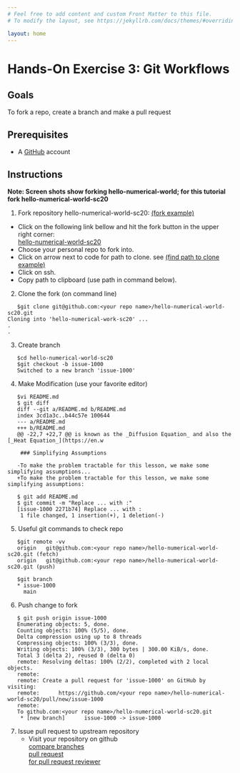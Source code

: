 ```yaml
---
# Feel free to add content and custom Front Matter to this file.
# To modify the layout, see https://jekyllrb.com/docs/themes/#overriding-theme-defaults

layout: home
---
```

# Hands-On Exercise 3: Git Workflows 

## Goals
To fork a repo, create a branch and make a pull request

## Prerequisites
* A [GitHub](https://github.com) account

## Instructions 
**Note: Screen shots show forking hello-numerical-world; for this tutorial fork hello-numerical-world-sc20**  
1. Fork repository hello-numerical-world-sc20: [(fork example)](images/03-git-fork.png)  
  - Click on the following link bellow and hit the fork button in the upper right corner:  
[hello-numerical-world-sc20](https://github.com/betterscientificsoftware/hello-numerical-world-sc20)
  - Choose your personal repo to fork into.  
  - Click on arrow next to code for path to clone. see [(find path to clone example)](images/03-git-path-to-clone.png)  
  - Click on ssh.  
  - Copy path to clipboard (use path in command below).  
2. Clone the fork (on command line)  
```
   $git clone git@github.com:<your repo name>/hello-numerical-world-sc20.git 
Cloning into 'hello-numerical-work-sc20' ...
.
.
```
3. Create branch  
```
   $cd hello-numerical-world-sc20
   $git checkout -b issue-1000
   Switched to a new branch 'issue-1000'
```
4. Make Modification (use your favorite editor)  
```
   $vi README.md
   $ git diff
   diff --git a/README.md b/README.md
   index 3cd1a3c..b44c57e 100644
   --- a/README.md
   +++ b/README.md
   @@ -22,7 +22,7 @@ is known as the _Diffusion Equation_ and also the [_Heat Equation_](https://en.w
    
    ### Simplifying Assumptions
    
   -To make the problem tractable for this lesson, we make some simplifying assumptions...
   +To make the problem tractable for this lesson, we make some simplifying assumptions:
```
```
   $ git add README.md 
   $ git commit -m "Replace ... with :"
   [issue-1000 2271b74] Replace ... with :
    1 file changed, 1 insertion(+), 1 deletion(-)
```
5. Useful git commands to check repo
```
   $git remote -vv
   origin	git@github.com:<your repo name>/hello-numerical-world-sc20.git (fetch)
   origin	git@github.com:<your repo name>/hello-numerical-world-sc20.git (push)

   $git branch
   * issue-1000
     main
```
6. Push change to fork
```
   $ git push origin issue-1000
   Enumerating objects: 5, done.
   Counting objects: 100% (5/5), done.
   Delta compression using up to 8 threads
   Compressing objects: 100% (3/3), done.
   Writing objects: 100% (3/3), 300 bytes | 300.00 KiB/s, done.
   Total 3 (delta 2), reused 0 (delta 0)
   remote: Resolving deltas: 100% (2/2), completed with 2 local objects.
   remote: 
   remote: Create a pull request for 'issue-1000' on GitHub by visiting:
   remote:      https://github.com/<your repo name>/hello-numerical-world-sc20/pull/new/issue-1000
   remote: 
   To github.com:<your repo name>/hello-numerical-world-sc20.git
    * [new branch]      issue-1000 -> issue-1000
```
7. Issue pull request to upstream repository 
   - Visit your repository on github  
   [compare branches](images/03-git-br-compare.png)  
   [pull request](images/03-git-pr.png)  
   [for pull request reviewer](images/03-git-pr-review.png)  